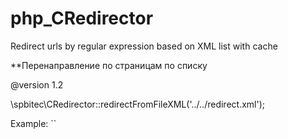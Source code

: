 # php_CRedirector
Redirect urls by regular expression based on XML list with cache

**Перенаправление по страницам по списку 
 
@version 1.2
  
  \spbitec\CRedirector::redirectFromFileXML('../../redirect.xml');
  
  Example: 
``<?xml version="1.0"?>
<data>
 		<rule from="^/tickets/abonement/(.*)/b/(.*)/" to="^/tickets/abonement/(.*)/b/(.*)/" code="301"/>
 		<rule from="^/tickets/abonement/(.*)/s/(.*)/" to="^/tickets/abonement/(.*)/small/(.*)/" code="301"/>
 		<rule from="#\/sync\/(.*)#" to="$1" code="301"/>
</data>
 

